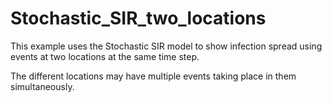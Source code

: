 # Stochastic_SIR_two_locations
This example uses the Stochastic SIR model to show infection spread using events at two locations at the same time step.

The different locations may have multiple events taking place in them simultaneously. 
